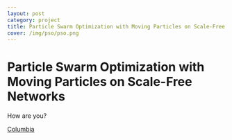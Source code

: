 ```yaml
---
layout: post
category: project
title: Particle Swarm Optimization with Moving Particles on Scale-Free Networks
cover: /img/pso/pso.png
---
```


# Particle Swarm Optimization with Moving Particles on Scale-Free Networks

How are you?

[Columbia](http://www.columbia.edu)